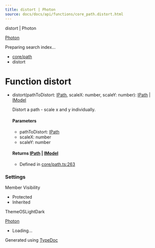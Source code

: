 ```yaml
---
title: distort | Photon
source: docs/docs/api/functions/core_path.distort.html
---
```


distort | Photon

[Photon](../index.html)




Preparing search index...

* [core/path](../modules/core_path.html)
* distort

# Function distort

* distort(pathToDistort: [IPath](../interfaces/core_schema.IPath.html), scaleX: number, scaleY: number): [IPath](../interfaces/core_schema.IPath.html) | [IModel](../interfaces/core_schema.IModel.html)

  Distort a path - scale x and y individually.

  #### Parameters

  + pathToDistort: [IPath](../interfaces/core_schema.IPath.html)
  + scaleX: number
  + scaleY: number

  #### Returns [IPath](../interfaces/core_schema.IPath.html) | [IModel](../interfaces/core_schema.IModel.html)

  + Defined in [core/path.ts:263](https://github.com/mwhite454/photon/blob/main/packages/photon/src/core/path.ts#L263)

### Settings

Member Visibility

* Protected
* Inherited

ThemeOSLightDark

[Photon](../index.html)

* Loading...

Generated using [TypeDoc](https://typedoc.org/)
